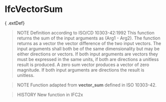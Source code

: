 # IfcVectorSum

{ .extDef}
<!-- end of short definition -->

> NOTE Definition according to ISO/CD 10303-42:1992
> This function returns the sum of the input arguments as (Arg1 - Arg2). The function returns as a vector the vector difference of the two input vectors. The input arguments shall both be of the same dimensionality but may be either directions or vectors. If both input arguments are vectors they must be expressed in the same units, if both are directions a unitless result is produced. A zero sum vector produces a vector of zero magnitude. If both input arguments are directions the result is unitless.

> NOTE Function adapted from **vector_sum** defined in ISO 10303-42.

> HISTORY New function in IFC2x
